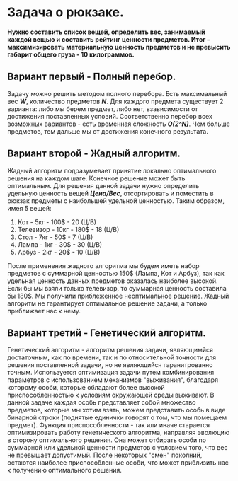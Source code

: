 # Задача о рюкзаке. 
**Нужно составить список вещей, определить вес, занимаемый каждой вещью и составить рейтинг ценности предметов. Итог – максимизировать материальную ценность предметов и не превысить габарит общего груза - 10 килограммов.**
## Вариант первый - Полный перебор. 
Задачу можно решить методом полного перебора. Есть максимальный вес ***W***, количество предметов ***N***. Для каждого предмета существует 2 варианта: либо мы берем предмет, либо нет, взависимости от достижения поставленных условий. Соответственно перебор всех возможных вариантов - есть временная сложность ***O(2^N)***. Чем больше предметов, тем дальше мы от достижения конечного результата.
## Вариант второй - Жадный алгоритм.
Жадный алгоритм подразумевает принятие локально оптимального решения на каждом шаге. Конечное решение может быть оптимальным. Для решения данной задачи нужно определить удельную ценность вещей ***Цена/Вес***, отсортировать и поместить в рюкзак предметы с наибольшей удельной ценностью.
Таким образом, имея 5 вещей:

 1. Кот - 5кг - 100$ - 20 (Ц/В)
 2. Телевизор - 10кг - 180$ - 18 (Ц/В)
 3. Стол - 7кг - 50$ - 7 (Ц/В)
 4. Лампа - 1кг - 30$ - 30 (Ц/В)
 5. Арбуз - 2кг - 20$ - 10 (Ц/В)

После применения жадного алгоритма мы будем иметь набор предметов с суммарной ценностью 150$ (Лампа, Кот и Арбуз), так как удельная ценность данных предметов оказалась наиболее высокой. Если бы мы взяли только телевизор, то суммарная ценность составила бы 180$. Мы получили приблеженное неоптимальное решение. Жадный алгоритм не гарантирует оптимальное решение задачи, а только приближает нас к нему.
## Вариант третий - Генетический алгоритм.
Генетический алгоритм - алгоритм решения задачи, являющимйся достаточным, как по времени, так и по относительной точности для решения поставленной задачи, но не являющийся гаранитрованно точным. Используется оптимизация задачи путем комбинирования параметров с использованием механизмов "выживания", благодаря которому особи, которые обладают более высокой приспособленностью к условиям окружающей среды выживают. В данной задаче каждая особь представляет собой множество предметов, которые мы хотим взять, можем представить особь в виде бинарной строки (поднятые единички говорят о том, что мы помещаем предмет). Функция приспособленности - так или иначе старается оптимизировать работу генетического алгоритма, направляя эволюцию в сторону оптимального решения. Она может отбирать особи по суммарной или удельной ценности предметов с условием того, что вес не превышает допустимый. После некоторых "смен" поколний, остаются наиболее приспособленные особи, что может приблизить нас к получению оптимального решения.